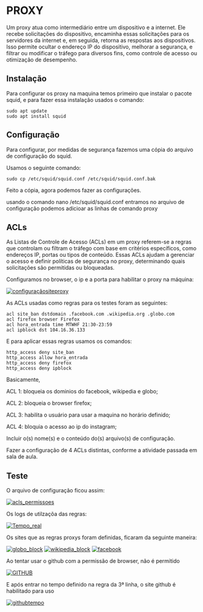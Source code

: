 # PROXY

Um proxy atua como intermediário entre um dispositivo e a internet. Ele recebe solicitações do dispositivo, encaminha essas solicitações para os servidores da internet e, em seguida, retorna as respostas aos dispositivos. Isso permite ocultar o endereço IP do dispositivo, melhorar a segurança, e filtrar ou modificar o tráfego para diversos fins, como controle de acesso ou otimização de desempenho.

## Instalação

Para configurar os proxy na maquina temos primeiro que instalar o pacote squid, e para fazer essa instalação usados o comando:

    sudo apt update
    sudo apt install squid

## Configuração

Para configurar, por medidas de segurança fazemos uma cópia do arquivo de configuração do squid.

Usamos o seguinte comando:

    sudo cp /etc/squid/squid.conf /etc/squid/squid.conf.bak

Feito a cópia, agora podemos fazer as configurações.

usando o comando
    nano /etc/squid/squid.conf
entramos no arquivo de configuração podemos adicioar as linhas de comando proxy

## ACLs

As Listas de Controle de Acesso (ACLs) em um proxy referem-se a regras que controlam ou filtram o tráfego com base em critérios específicos, como endereços IP, portas ou tipos de conteúdo. Essas ACLs ajudam a gerenciar o acesso e definir políticas de segurança no proxy, determinando quais solicitações são permitidas ou bloqueadas.

Configuramos no browser, o ip e a porta para habilitar o proxy na máquina:

[![configuraçãositeproxy](https://i.im.ge/2024/01/03/3MxhJK.configuracaositeproxy.png)](https://im.ge/i/3MxhJK)

As ACLs usadas como regras para os testes foram as seguintes:
```
acl site_ban dstdomain .facebook.com .wikipedia.org .globo.com
acl firefox browser Firefox
acl hora_entrada time MTWHF 21:30-23:59
acl ipblock dst 104.16.36.133
```

E para aplicar essas regras usamos os comandos:

```
http_access deny site_ban
http_access allow hora_entrada
http_access deny firefox
http_access deny ipblock
```
    

Basicamente, 

ACL 1: bloqueia os dominios do facebook, wikipedia e globo;

ACL 2: bloqueia o browser firefox;

ACL 3: habilita o usuário para usar a maquina no horário definido;

ACL 4: bloquia o acesso ao ip do instagram;


Incluir o(s) nome(s) e o conteúdo do(s) arquivo(s) de configuração.

Fazer a configuração de 4 ACLs distintas, conforme a atividade passada em sala de aula.

## Teste


O arquivo de configuração ficou assim:

[![acls_permissoes](https://i.im.ge/2024/01/03/3MEbe6.acls-permissoes.png)](https://im.ge/i/3MEbe6)

Os logs de utilzaçõa das regras:

[![Tempo_real](https://i.im.ge/2024/01/03/3ME4vp.Tempo-real.png)](https://im.ge/i/3ME4vp)

Os sites que as regras proxys foram definidas, ficaram da seguinte maneira:

[![globo_block](https://i.im.ge/2024/01/03/3MxAnq.globo-block.png)](https://im.ge/i/3MxAnq)
[![wikipedia_block](https://i.im.ge/2024/01/03/3MxxPP.wikipedia-block.png)](https://im.ge/i/3MxxPP)
[![facebook](https://i.im.ge/2024/01/03/3Mxbuf.facebook.png)](https://im.ge/i/3Mxbuf)

Ao tentar usar o github com a permissão de browser, não é permitido

[![GITHUB](https://i.im.ge/2024/01/03/3M3S4C.GITHUB.png)](https://im.ge/i/3M3S4C)

E após entrar no tempo definido na regra da 3ª linha, o site github é habilitado para uso

[![githubtempo](https://i.im.ge/2024/01/03/3M3fbD.githubtempo.png)](https://im.ge/i/3M3fbD)
